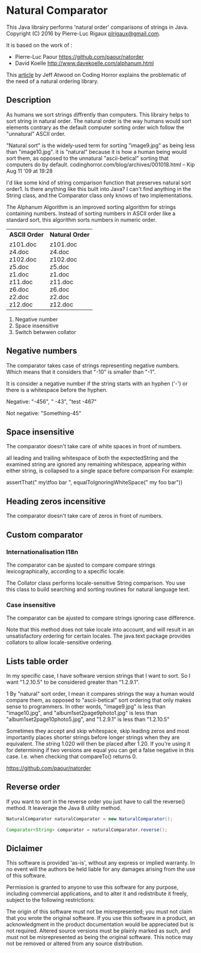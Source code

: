 # Natural Comparator


This Java librairy performs 'natural order' comparisons of strings in Java. Copyright (C) 2016 by Pierre-Luc Rigaux plrigaux@gmail.com.


It is based on the work of : 

* Pierre-Luc Paour <https://github.com/paour/natorder>
* David Koelle <http://www.davekoelle.com/alphanum.html>

This [article](http://blog.codinghorror.com/sorting-for-humans-natural-sort-order/) by Jeff Atwood on Coding Horror explains the problematic of the need of a natural ordering library.

## Description

As humans we sort strings diffrently than computers. This librairy helps to sort string in natural order. The natural order is the way humans would sort elements contrary as the default computer sorting order wich follow the "unnatural" ASCII order.

"Natural sort" is the widely-used term for sorting "image9.jpg" as being less than "image10.jpg". it is "natural" because it is how a human being would sort them, as opposed to the unnatural "ascii-betical" sorting that computers do by default. codinghorror.com/blog/archives/001018.html – Kip Aug 11 '09 at 19:28


I'd like some kind of string comparison function that preserves natural sort order1. Is there anything like this built into Java? I can't find anything in the String class, and the Comparator class only knows of two implementations.

The Alphanum Algorithm is an improved sorting algorithm for strings
containing numbers.  Instead of sorting numbers in ASCII order like
a standard sort, this algorithm sorts numbers in numeric order.

<table>
<tr><th>ASCII Order<th>Natural Order</tr>
<tr><td>
     z101.doc<br>     
     z4.doc<br>
     z102.doc<br>     
     z5.doc<br>    
     z1.doc<br>
     z11.doc<br>    
     z6.doc<br>    
     z2.doc<br>
     z12.doc<br>
     </td>
     <td>
     z101.doc<br>     
     z4.doc<br>
     z102.doc<br>     
     z5.doc<br>    
     z1.doc<br>
     z11.doc<br>    
     z6.doc<br>    
     z2.doc<br>
     z12.doc<br>
     </tr>
</table>


1. Negative number
2. Space insensitive
1. Switch betwwen collator


## Negative numbers

The comparator takes case of strings representing negative numbers. Which means that it considers that "-10" is smaller than "-1".

It is consider a negative number if the string starts with an hyphen ('-') or there is a whitespace before the hyphen. 

Negative: "-456", " -43", "test  -467"

Not negative: "Something-45" 

## Space insensitive

The comparator doesn't take care of white spaces in front of numbers.

all leading and trailing whitespace of both the expectedString and the examined string are ignored
any remaining whitespace, appearing within either string, is collapsed to a single space before comparison
For example:

assertThat("   my\tfoo  bar ", equalToIgnoringWhiteSpace(" my  foo bar"))

## Heading zeros incensitive
The comparator doesn't take care of zeros in front of numbers.

## Custom comparator

### Internationalisation I18n
The comparator can be ajusted to compare compare strings lexicographically, according to a specific locale.



The Collator class performs locale-sensitive String comparison. You use this class to build searching and sorting routines for natural language text.

### Case insensitive

The comparator can be ajusted to compare strings ignoring case difference.

Note that this method does not take locale into account, and will result in an unsatisfactory ordering for certain locales. The java.text package provides collators to allow locale-sensitive ordering.


## Lists table order
In my specific case, I have software version strings that I want to sort. So I want "1.2.10.5" to be considered greater than "1.2.9.1".




1 By "natural" sort order, I mean it compares strings the way a human would compare them, as opposed to "ascii-betical" sort ordering that only makes sense to programmers. In other words, "image9.jpg" is less than "image10.jpg", and "album1set2page9photo1.jpg" is less than "album1set2page10photo5.jpg", and "1.2.9.1" is less than "1.2.10.5"



Sometimes they accept and skip whitespace, skip leading zeros and most importantly places shorter strings before longer strings when they are equivalent. The string 1.020 will then be placed after 1.20. If you're using it for determining if two versions are equal you can get a false negative in this case. I.e. when checking that compareTo() returns 0.



https://github.com/paour/natorder

## Reverse order
If you want to sort in the reverse order you just have to call the  reverse() method. It leaverage the Java&nbsp;8 utility method.

```java
NaturalComparator naturalComparator = new NaturalComparator();

Comparator<String> comparator = naturalComparator.reverse();

```

## Diclaimer
This software is provided 'as-is', without any express or implied warranty. In no event will the authors be held liable for any damages arising from the use of this software.

Permission is granted to anyone to use this software for any purpose, including commercial applications, and to alter it and redistribute it freely, subject to the following restrictions:

The origin of this software must not be misrepresented; you must not claim that you wrote the original software. If you use this software in a product, an acknowledgment in the product documentation would be appreciated but is not required.
Altered source versions must be plainly marked as such, and must not be misrepresented as being the original software.
This notice may not be removed or altered from any source distribution.

